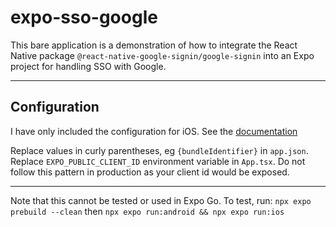 # expo-sso-google

This bare application is a demonstration of how to integrate the React Native package `@react-native-google-signin/google-signin` into an Expo project for handling SSO with Google.

---

## Configuration

I have only included the configuration for iOS.
See the [documentation](https://react-native-google-signin.github.io/)

Replace values in curly parentheses, eg `{bundleIdentifier}` in `app.json`.
Replace `EXPO_PUBLIC_CLIENT_ID` environment variable in `App.tsx`. Do not follow this pattern in production as your client id would be exposed.

---

Note that this cannot be tested or used in Expo Go.
To test, run:
`npx expo prebuild --clean`
then
`npx expo run:android && npx expo run:ios`
